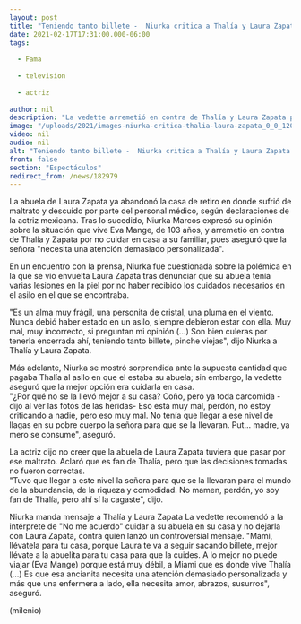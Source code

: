 ```yaml
---
layout: post
title: "Teniendo tanto billete -  Niurka critica a Thalía y Laura Zapata por dejar a su abuela en asilo"
date: 2021-02-17T17:31:00.000-06:00
tags:
  
  - Fama
  
  - television
  
  - actriz
  
author: nil
description: "La vedette arremetió en contra de Thalía y Laura Zapata por no cuidar a su abuela en casa y dejarla en un asilo, donde no recibió los cuidados necesarios. "
image: "/uploads/2021/images-niurka-critica-thalia-laura-zapata_0_0_1200_747.jpg"
video: nil
audio: nil
alt: "Teniendo tanto billete -  Niurka critica a Thalía y Laura Zapata por dejar a su abuela en asilo"
front: false
section: "Espectáculos"
redirect_from: /news/182979
---
```


La abuela de Laura Zapata ya abandonó la casa de retiro en donde sufrió de maltrato y descuido por parte del personal médico, según declaraciones de la actriz mexicana. Tras lo sucedido, Niurka Marcos expresó su opinión sobre la situación que vive Eva Mange, de 103 años, y arremetió en contra de Thalía y Zapata por no cuidar en casa a su familiar, pues aseguró que la señora "necesita una atención demasiado personalizada". 

En un encuentro con la prensa, Niurka fue cuestionada sobre la polémica en la que se vio envuelta Laura Zapata tras denunciar que su abuela tenía varias lesiones en la piel por no haber recibido los cuidados necesarios en el asilo en el que se encontraba. 

"Es un alma muy frágil, una personita de cristal, una pluma en el viento. Nunca debió haber estado en un asilo, siempre debieron estar con ella. Muy mal, muy incorrecto, si preguntan mi opinión (...) Son bien culeras por tenerla encerrada ahí, teniendo tanto billete, pinche viejas", dijo Niurka a Thalía y Laura Zapata. 

Más adelante, Niurka se mostró sorprendida ante la supuesta cantidad que pagaba Thalía al asilo en que el estaba su abuela; sin embargo, la vedette aseguró que la mejor opción era cuidarla en casa.  
"¿Por qué no se la llevó mejor a su casa? Coño, pero ya toda carcomida -dijo al ver las fotos de las heridas- Eso está muy mal, perdón, no estoy criticando a nadie, pero eso muy mal. No tenía que llegar a ese nivel de llagas en su pobre cuerpo la señora para que se la llevaran. Put... madre, ya mero se consume", aseguró.  

La actriz dijo no creer que la abuela de Laura Zapata tuviera que pasar por ese maltrato. Aclaró que es fan de Thalía, pero que las decisiones tomadas no fueron correctas.  
"Tuvo que llegar a este nivel la señora para que se la llevaran para el mundo de la abundancia, de la riqueza y comodidad. No mamen, perdón, yo soy fan de Thalía, pero ahí sí la cagaste", dijo.

Niurka manda mensaje a Thalía y Laura Zapata La vedette recomendó a la intérprete de "No me acuerdo" cuidar a su abuela en su casa y no dejarla con Laura Zapata, contra quien lanzó un controversial mensaje. "Mami, llévatela para tu casa, porque Laura te va a seguir sacando billete, mejor llévate a la abuelita para tu casa para que la cuides. A lo mejor no puede viajar (Eva Mange) porque está muy débil, a Miami que es donde vive Thalía (...) Es que esa ancianita necesita una atención demasiado personalizada y más que una enfermera a lado, ella necesita amor, abrazos, susurros", aseguró. 

(milenio)